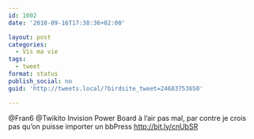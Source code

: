 ```yaml
---
id: 1002
date: '2010-09-16T17:38:36+02:00'

layout: post
categories:
  - Vis ma vie
tags:
  - tweet
format: status
publish_social: no
guid: 'http://tweets.local/?birdsite_tweet=24683753650'

---
```


@Fran6 @Twikito Invision Power Board à l’air pas mal, par contre je crois pas qu’on puisse importer un bbPress http://bit.ly/cnUbSR